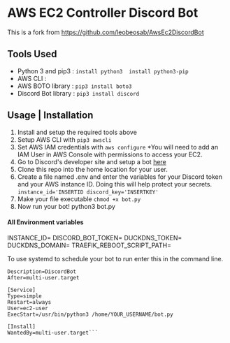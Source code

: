 # AWS EC2 Controller Discord Bot
This is a fork from https://github.com/leobeosab/AwsEc2DiscordBot

## Tools Used
* Python 3 and pip3 : ```install python3 
install python3-pip```
* AWS CLI : 
* AWS BOTO library : ``` pip3 install boto3 ```
* Discord Bot library : ``` pip3 install discord ```

## Usage | Installation
1. Install and setup the required tools above
2. Setup AWS CLI with ``` pip3 awscli ```
3. Set AWS IAM credentials with ```aws configure```
    *You will need to add an IAM User in AWS Console with permissions to access your EC2.
3. Go to Discord's developer site and setup a bot [here](https://discordapp.com/developers)
4. Clone this repo into the home location for your user.
5. Create a file named .env and enter the variables for your Discord token and your AWS instance ID. Doing this will help protect your secrets.
```instance_id='INSERTID discord_key='INSERTKEY'```
6. Make your file executable ```chmod +x bot.py```
7. Now run your bot! python3 bot.py

#### All Environment variables
INSTANCE_ID=
DISCORD_BOT_TOKEN=
DUCKDNS_TOKEN=
DUCKDNS_DOMAIN=
TRAEFIK_REBOOT_SCRIPT_PATH=

To use systemd to schedule your bot to run enter this in the command line. 
```[Unit]
Description=DiscordBot
After=multi-user.target

[Service]
Type=simple
Restart=always
User=ec2-user
ExecStart=/usr/bin/python3 /home/YOUR_USERNAME/bot.py

[Install]
WantedBy=multi-user.target```